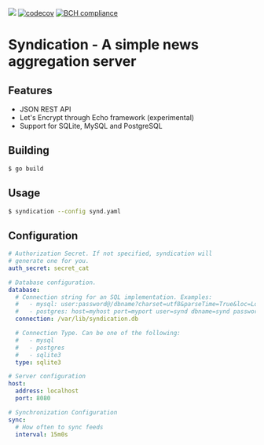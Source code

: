 ![](https://github.com/jmartinezhern/syndication/workflows/Go/badge.svg)
[![codecov](https://codecov.io/gh/jmartinezhern/syndication/branch/master/graph/badge.svg)](https://codecov.io/gh/jmartinezhern/syndication)
[![BCH compliance](https://bettercodehub.com/edge/badge/jmartinezhern/syndication?branch=master)](https://bettercodehub.com/)

# Syndication - A simple news aggregation server

## Features

- JSON REST API
- Let's Encrypt through Echo framework (experimental)
- Support for SQLite, MySQL and PostgreSQL

## Building

```bash
$ go build
```

## Usage

```bash
$ syndication --config synd.yaml
```

## Configuration

```yaml
# Authorization Secret. If not specified, syndication will
# generate one for you.
auth_secret: secret_cat

# Database configuration.
database:
  # Connection string for an SQL implementation. Examples:
  #   - mysql: user:password@/dbname?charset=utf8&parseTime=True&loc=Local
  #   - postgres: host=myhost port=myport user=synd dbname=synd password=mypassword
  connection: /var/lib/syndication.db

  # Connection Type. Can be one of the following:
  #   - mysql
  #   - postgres
  #   - sqlite3
  type: sqlite3

# Server configuration
host:
  address: localhost
  port: 8080

# Synchronization Configuration
sync:
  # How often to sync feeds
  interval: 15m0s
```
